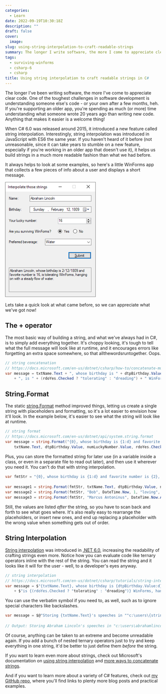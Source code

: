 ```yaml
---
categories:
  - Learn
date: 2022-09-19T10:30:18Z
description: ""
draft: false
cover:
  image:
slug: using-string-interpolation-to-craft-readable-strings
summary: The longer I write software, the more I come to appreciate clear code. String interpolation in C# is just one more way to help us do that.
tags:
  - surviving-winforms
  - csharp-6
  - csharp
title: Using string interpolation to craft readable strings in C#
---
```

The longer I've been writing software, the more I've come to appreciate clear code. One of the toughest challenges in software development is understanding someone else's code - or your own after a few months, heh. If you're supporting an older app, you're spending as much (or more) time understanding what someone wrote 20 years ago than writing new code. Anything that makes it easier is a welcome thing!

When C# 6.0 was released around 2015, it introduced a new feature called string interpolation. Interestingly, string interpolation was introduced in JavaScript with ES6 the same year. If you haven't heard of it before (not unreasonable, since it can take years to stumble on a new feature, especially if you're working in an older app that doesn't use it), it helps us build strings in a much more readable fashion than what we had before.

It always helps to look at some examples, so here's a little WinForms app that collects a few pieces of info about a user and displays a short message.

![](image-6.png)

Lets take a quick look at what came before, so we can appreciate what we've got now!

## The + operator

The most basic way of building a string, and what we've always had in C#, is to simply add everything together. It's choppy looking, it's tough to tell what the full message will look like at runtime, and it encourages errors like forgetting an extra space somewhere, so that allthewordsruntogether. Oops.

```c#
// string concatenation
// https://docs.microsoft.com/en-us/dotnet/csharp/how-to/concatenate-multiple-strings
var message = txtName.Text + ", whose birthday is " + dtpBirthday.Value.ToString("d") + " and favorite number is "+ numLuckyNumber.Value 
    + ", is " + (rdoYes.Checked ? "tolerating" : "dreading") + " WinForms, hanging on with a steady flow of " + cboBeverage.Text.ToLower() + ".";
```

## String.Format

The static [string.Format](https://docs.microsoft.com/en-us/dotnet/api/system.string.format) method improved things, letting us create a single string with placeholders and formatting, so it's a lot easier to envision how it'll look. In the example below, it's easier to see what the string will look like at runtime.

```c#
// string format
// https://docs.microsoft.com/en-us/dotnet/api/system.string.format
var message = string.Format("{0}, whose birthday is {1:d} and favorite number is {2}, is {3} WinForms, hanging on with a steady flow of {4}.",
    txtName.Text, dtpBirthday.Value, numLuckyNumber.Value, rdoYes.Checked ? "tolerating" : "dreading", cboBeverage.Text.ToLower());
```

Plus, you can store the formatted string for later use (in a variable inside a class, or even in a separate file to read out later), and then use it wherever you need it. You can't do that with string interpolation.

```c#
var fmtStr = "{0}, whose birthday is {1:d} and favorite number is {2}, is {3} WinForms, hanging on with a steady flow of {4}."

var message1 = string.Format(fmtStr, txtName.Text, dtpBirthday.Value, numLuckyNumber.Value, rdoYes.Checked ? "tolerating" : "dreading", cboBeverage.Text.ToLower());
var message2 = string.Format(fmtStr, "Bob", DateTime.Now, 1, "loving", "coffee");
var message3 = string.Format(fmtStr, "Marcus Antoninus", DateTime.Now.AddYears(-1900), 5, "unsure about", "wine");
```

Still, the values are listed _after_ the string, so you have to scan back and forth to see what goes where. It's also really easy to rearrange the placeholders, or insert new ones, and end up replacing a placeholder with the wrong value when something gets out of order.

## String Interpolation

[String interpolation](https://docs.microsoft.com/en-us/dotnet/csharp/tutorials/string-interpolation) was introduced in [.NET 6.0](https://docs.microsoft.com/en-us/dotnet/csharp/whats-new/csharp-version-history#c-version-60), increasing the readability of crafting strings even more. Notice how you can evaluate code like ternary operators inline with the rest of the string. You can read the string and it looks like it will for the user - well, to a developer's eyes anyway.

```c#
// string interpolation
// https://docs.microsoft.com/en-us/dotnet/csharp/tutorials/string-interpolation
var message = $"{txtName.Text}, whose birthday is {dtpBirthday.Value:d} and favorite number is {numLuckyNumber.Value}, "
    + $"is {(rdoYes.Checked ? "tolerating" : "dreading")} WinForms, hanging on with a steady flow of {cboBeverage.Text.ToLower()}.";
```

You can use the verbatim symbol if you need to, as well, such as to ignore special characters like backslashes.

```c#
var message = $@"Storing {txtName.Text}'s speeches in ""c:\users\{string.Join("", txtName.Text.Split(' ')).ToLower()}""";

// Output: Storing Abraham Lincoln's speeches in "c:\users\abrahamlincoln"
```

Of course, anything can be taken to an extreme and become unreadable again. If you add a bunch of nested ternary operators just to try and keep everything in one string, it'd be better to just define them _before_ the string.

If you want to learn even more about strings, check out Microsoft's documentation on [using string interpolation](https://docs.microsoft.com/en-us/dotnet/csharp/tutorials/exploration/interpolated-strings-local) and [more ways to concatenate strings](https://learn.microsoft.com/en-us/dotnet/csharp/how-to/concatenate-multiple-strings).

And if you want to learn more about a variety of C# features, check out [my GitHub repo](https://github.com/grantwinney/CSharpDotNetExamples), where you'll find links to plenty more blog posts and practical examples.
